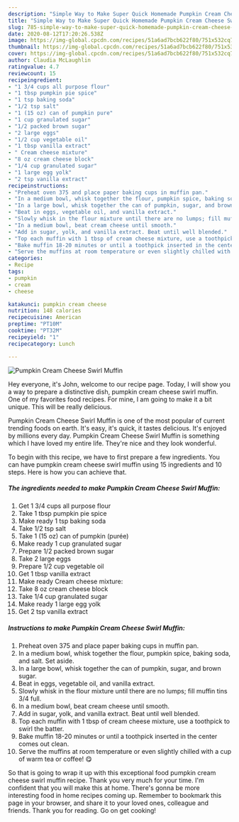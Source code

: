 ```yaml
---
description: "Simple Way to Make Super Quick Homemade Pumpkin Cream Cheese Swirl Muffin"
title: "Simple Way to Make Super Quick Homemade Pumpkin Cream Cheese Swirl Muffin"
slug: 785-simple-way-to-make-super-quick-homemade-pumpkin-cream-cheese-swirl-muffin
date: 2020-08-12T17:20:26.538Z
image: https://img-global.cpcdn.com/recipes/51a6ad7bcb622f80/751x532cq70/pumpkin-cream-cheese-swirl-muffin-recipe-main-photo.jpg
thumbnail: https://img-global.cpcdn.com/recipes/51a6ad7bcb622f80/751x532cq70/pumpkin-cream-cheese-swirl-muffin-recipe-main-photo.jpg
cover: https://img-global.cpcdn.com/recipes/51a6ad7bcb622f80/751x532cq70/pumpkin-cream-cheese-swirl-muffin-recipe-main-photo.jpg
author: Claudia McLaughlin
ratingvalue: 4.7
reviewcount: 15
recipeingredient:
- "1 3/4 cups all purpose flour"
- "1 tbsp pumpkin pie spice"
- "1 tsp baking soda"
- "1/2 tsp salt"
- "1 (15 oz) can of pumpkin pure"
- "1 cup granulated sugar"
- "1/2 packed brown sugar"
- "2 large eggs"
- "1/2 cup vegetable oil"
- "1 tbsp vanilla extract"
- " Cream cheese mixture"
- "8 oz cream cheese block"
- "1/4 cup granulated sugar"
- "1 large egg yolk"
- "2 tsp vanilla extract"
recipeinstructions:
- "Preheat oven 375 and place paper baking cups in muffin pan."
- "In a medium bowl, whisk together the flour, pumpkin spice, baking soda, and salt. Set aside."
- "In a large bowl, whisk together the can of pumpkin, sugar, and brown sugar."
- "Beat in eggs, vegetable oil, and vanilla extract."
- "Slowly whisk in the flour mixture until there are no lumps; fill muffin tins 3/4 full."
- "In a medium bowl, beat cream cheese until smooth."
- "Add in sugar, yolk, and vanilla extract. Beat until well blended."
- "Top each muffin with 1 tbsp of cream cheese mixture, use a toothpick to swirl the batter."
- "Bake muffin 18-20 minutes or until a toothpick inserted in the center comes out clean."
- "Serve the muffins at room temperature or even slightly chilled with a cup of warm tea or coffee! 😋"
categories:
- Recipe
tags:
- pumpkin
- cream
- cheese

katakunci: pumpkin cream cheese 
nutrition: 148 calories
recipecuisine: American
preptime: "PT10M"
cooktime: "PT32M"
recipeyield: "1"
recipecategory: Lunch

---
```



![Pumpkin Cream Cheese Swirl Muffin](https://img-global.cpcdn.com/recipes/51a6ad7bcb622f80/751x532cq70/pumpkin-cream-cheese-swirl-muffin-recipe-main-photo.jpg)

Hey everyone, it's John, welcome to our recipe page. Today, I will show you a way to prepare a distinctive dish, pumpkin cream cheese swirl muffin. One of my favorites food recipes. For mine, I am going to make it a bit unique. This will be really delicious.

Pumpkin Cream Cheese Swirl Muffin is one of the most popular of current trending foods on earth. It's easy, it's quick, it tastes delicious. It's enjoyed by millions every day. Pumpkin Cream Cheese Swirl Muffin is something which I have loved my entire life. They're nice and they look wonderful.




To begin with this recipe, we have to first prepare a few ingredients. You can have pumpkin cream cheese swirl muffin using 15 ingredients and 10 steps. Here is how you can achieve that.

<!--inarticleads1-->

##### The ingredients needed to make Pumpkin Cream Cheese Swirl Muffin:

1. Get 1 3/4 cups all purpose flour
1. Take 1 tbsp pumpkin pie spice
1. Make ready 1 tsp baking soda
1. Take 1/2 tsp salt
1. Take 1 (15 oz) can of pumpkin (purée)
1. Make ready 1 cup granulated sugar
1. Prepare 1/2 packed brown sugar
1. Take 2 large eggs
1. Prepare 1/2 cup vegetable oil
1. Get 1 tbsp vanilla extract
1. Make ready  Cream cheese mixture:
1. Take 8 oz cream cheese block
1. Take 1/4 cup granulated sugar
1. Make ready 1 large egg yolk
1. Get 2 tsp vanilla extract




<!--inarticleads2-->

##### Instructions to make Pumpkin Cream Cheese Swirl Muffin:

1. Preheat oven 375 and place paper baking cups in muffin pan.
1. In a medium bowl, whisk together the flour, pumpkin spice, baking soda, and salt. Set aside.
1. In a large bowl, whisk together the can of pumpkin, sugar, and brown sugar.
1. Beat in eggs, vegetable oil, and vanilla extract.
1. Slowly whisk in the flour mixture until there are no lumps; fill muffin tins 3/4 full.
1. In a medium bowl, beat cream cheese until smooth.
1. Add in sugar, yolk, and vanilla extract. Beat until well blended.
1. Top each muffin with 1 tbsp of cream cheese mixture, use a toothpick to swirl the batter.
1. Bake muffin 18-20 minutes or until a toothpick inserted in the center comes out clean.
1. Serve the muffins at room temperature or even slightly chilled with a cup of warm tea or coffee! 😋




So that is going to wrap it up with this exceptional food pumpkin cream cheese swirl muffin recipe. Thank you very much for your time. I'm confident that you will make this at home. There's gonna be more interesting food in home recipes coming up. Remember to bookmark this page in your browser, and share it to your loved ones, colleague and friends. Thank you for reading. Go on get cooking!
